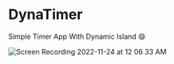 # DynaTimer
Simple Timer App With Dynamic Island 😄


![Screen Recording 2022-11-24 at 12 06 33 AM](https://user-images.githubusercontent.com/87238473/203712945-0cfd16f3-4400-46a6-ba71-240a8bca4526.gif)
